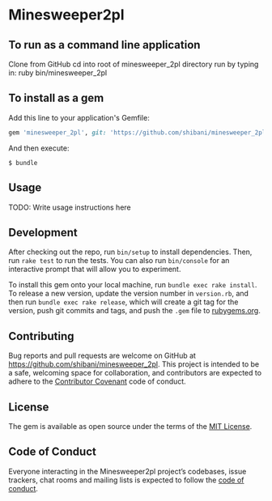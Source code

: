 # Minesweeper2pl

## To run as a command line application

Clone from GitHub
cd into root of minesweeper_2pl directory
run by typing in:
ruby bin/minesweeper_2pl

## To install as a gem

Add this line to your application's Gemfile:

```ruby
gem 'minesweeper_2pl', git: 'https://github.com/shibani/minesweeper_2pl', branch:'master'
```

And then execute:

    $ bundle

## Usage

TODO: Write usage instructions here

## Development

After checking out the repo, run `bin/setup` to install dependencies. Then, run `rake test` to run the tests. You can also run `bin/console` for an interactive prompt that will allow you to experiment.

To install this gem onto your local machine, run `bundle exec rake install`. To release a new version, update the version number in `version.rb`, and then run `bundle exec rake release`, which will create a git tag for the version, push git commits and tags, and push the `.gem` file to [rubygems.org](https://rubygems.org).

## Contributing

Bug reports and pull requests are welcome on GitHub at https://github.com/shibani/minesweeper_2pl. This project is intended to be a safe, welcoming space for collaboration, and contributors are expected to adhere to the [Contributor Covenant](http://contributor-covenant.org) code of conduct.

## License

The gem is available as open source under the terms of the [MIT License](https://opensource.org/licenses/MIT).

## Code of Conduct

Everyone interacting in the Minesweeper2pl project’s codebases, issue trackers, chat rooms and mailing lists is expected to follow the [code of conduct](https://github.com/shibani/minesweeper_2pl/blob/master/CODE_OF_CONDUCT.md).
